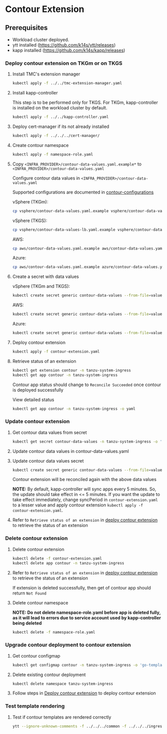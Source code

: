 # Contour Extension

## Prerequisites

* Workload cluster deployed.
* ytt installed (<https://github.com/k14s/ytt/releases>)
* kapp installed (<https://github.com/k14s/kapp/releases>)

### Deploy contour extension on TKGm or on TKGS

1. Install TMC's extension manager

    ```sh
    kubectl apply -f ../../tmc-extension-manager.yaml
    ```

2. Install kapp-controller

   This step is to be performed only for TKGS. For TKGm, kapp-controller is installed on the workload cluster by default.

    ```sh
    kubectl apply -f ../../kapp-controller.yaml
    ```

3. Deploy cert-manager if its not already installed

    ```sh
    kubectl apply -f ../../../cert-manager/
    ```

4. Create contour namespace

    ```sh
    kubectl apply -f namespace-role.yaml
    ```

5. Copy `<INFRA_PROVIDER>/contour-data-values.yaml.example*` to `<INFRA_PROVIDER>/contour-data-values.yaml`

   Configure contour data values in `<INFRA_PROVIDER>/contour-data-values.yaml`

   Supported configurations are documented in [contour-configurations](../../../ingress/contour/README.md)

    vSphere (TKGm):

    ```sh
    cp vsphere/contour-data-values.yaml.example vsphere/contour-data-values.yaml
    ```

    vSphere (TKGS):

    ```sh
    cp vsphere/contour-data-values-lb.yaml.example vsphere/contour-data-values.yaml
    ```

    AWS:

    ```sh
    cp aws/contour-data-values.yaml.example aws/contour-data-values.yaml
    ```

    Azure:

    ```sh
    cp aws/contour-data-values.yaml.example azure/contour-data-values.yaml
    ```

6. Create a secret with data values

    vSphere (TKGm and TKGS):

    ```sh
    kubectl create secret generic contour-data-values --from-file=values.yaml=vsphere/contour-data-values.yaml -n tanzu-system-ingress
    ```

    AWS:

    ```sh
    kubectl create secret generic contour-data-values --from-file=values.yaml=aws/contour-data-values.yaml -n tanzu-system-ingress
    ```

    Azure:

    ```sh
    kubectl create secret generic contour-data-values --from-file=values.yaml=azure/contour-data-values.yaml -n tanzu-system-ingress
    ```

7. Deploy contour extension

    ```sh
    kubectl apply -f contour-extension.yaml
   ```

8. Retrieve status of an extension

    ```sh
    kubectl get extension contour -n tanzu-system-ingress
    kubectl get app contour -n tanzu-system-ingress
    ```

   Contour app status should change to `Reconcile Succeeded` once contour is deployed successfully

   View detailed status

   ```sh
   kubectl get app contour -n tanzu-system-ingress -o yaml
   ```

### Update contour extension

1. Get contour data values from secret

    ```sh
    kubectl get secret contour-data-values -n tanzu-system-ingress -o 'go-template={{ index .data "values.yaml" }}' | base64 -d > contour-data-values.yaml
    ```

2. Update contour data values in contour-data-values.yaml

3. Update contour data values secret

    ```sh
    kubectl create secret generic contour-data-values --from-file=values.yaml=contour-data-values.yaml -n tanzu-system-ingress -o yaml --dry-run | kubectl replace -f-
    ```

   Contour extension will be reconciled again with the above data values

   **NOTE:**
   By default, kapp-controller will sync apps every 5 minutes. So, the update should take effect in <= 5 minutes.
   If you want the update to take effect immediately, change syncPeriod in `contour-extension.yaml` to a lesser value
   and apply contour extension `kubectl apply -f contour-extension.yaml`.

4. Refer to `Retrieve status of an extension` in [deploy contour extension](#deploy-contour-extension) to retrieve the status of an extension

### Delete contour extension

1. Delete contour extension

    ```sh
    kubectl delete -f contour-extension.yaml
    kubectl delete app contour -n tanzu-system-ingress
    ```

2. Refer to `Retrieve status of an extension` in [deploy contour extension](#deploy-contour-extension) to retrieve the status of an extension

   If extension is deleted successfully, then get of contour app should return `Not Found`

3. Delete contour namespace

   **NOTE: Do not delete namespace-role.yaml before app is deleted fully, as it will lead to errors due to service account used by kapp-controller being deleted**

    ```sh
    kubectl delete -f namespace-role.yaml
    ```

### Upgrade contour deployment to contour extension

1. Get contour configmap

    ```sh
    kubectl get configmap contour -n tanzu-system-ingress -o 'go-template={{ index .data "contour.yaml" }}' > contour-configmap.yaml
    ```

2. Delete existing contour deployment

    ```sh
    kubectl delete namespace tanzu-system-ingress
    ```

3. Follow steps in [Deploy contour extension](#deploy-contour-extension) to deploy contour extension

### Test template rendering

1. Test if contour templates are rendered correctly

    ```sh
    ytt --ignore-unknown-comments -f ../../../common -f ../../../ingress/contour -f contour-data-values.yaml
    ```
